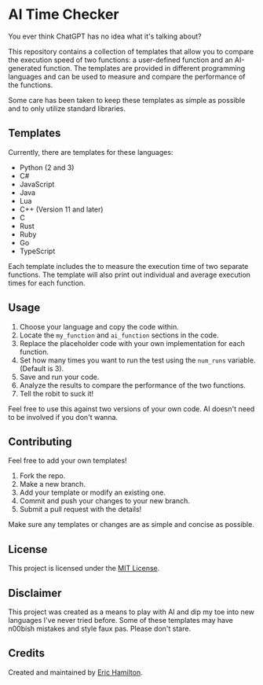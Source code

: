 # AI Time Checker

You ever think ChatGPT has no idea what it's talking about?

This repository contains a collection of templates that allow you to compare the execution speed of two functions: a user-defined function and an AI-generated function. The templates are provided in different programming languages and can be used to measure and compare the performance of the functions.

Some care has been taken to keep these templates as simple as possible and to only utilize standard libraries.

## Templates

Currently, there are templates for these languages:

- Python (2 and 3)
- C#
- JavaScript
- Java
- Lua
- C++ (Version 11 and later)
- C
- Rust
- Ruby
- Go
- TypeScript

Each template includes the to measure the execution time of two separate functions. The template will also print out individual and average execution times for each function.

## Usage

1. Choose your language and copy the code within.
2. Locate the `my_function` and `ai_function` sections in the code.
3. Replace the placeholder code with your own implementation for each function.
4. Set how many times you want to run the test using the `num_runs` variable. (Default is 3).
5. Save and run your code.
6. Analyze the results to compare the performance of the two functions.
7. Tell the robit to suck it!

Feel free to use this against two versions of your own code. AI doesn't need to be involved if you don't wanna.

## Contributing

Feel free to add your own templates!

1. Fork the repo.
2. Make a new branch.
3. Add your template or modify an existing one.
4. Commit and push your changes to your new branch.
5. Submit a pull request with the details!

Make sure any templates or changes are as simple and concise as possible.

## License

This project is licensed under the [MIT License](LICENSE).

## Disclaimer

This project was created as a means to play with AI and dip my toe into new languages I've never tried before. Some of these templates may have n00bish mistakes and style faux pas. Please don't stare.

## Credits

Created and maintained by [Eric Hamilton](https://github.com/eric-hamilton).

